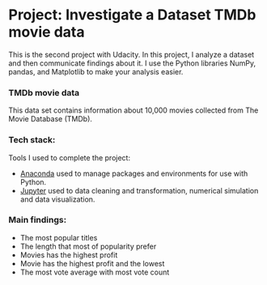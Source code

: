 # Project: Investigate a Dataset TMDb movie data

This is the second project with Udacity. In this project, I analyze a dataset and then communicate findings about it. I use the Python libraries NumPy, pandas, and Matplotlib to make your analysis easier.

### TMDb movie data
This data set contains information about 10,000 movies collected from The Movie Database (TMDb).

### Tech stack:
Tools I used to complete the project:
* [Anaconda] used to manage packages and environments for use with Python.
* [Jupyter] used to data cleaning and transformation, numerical simulation and data visualization.

### Main findings:
* The most popular titles
* The length that most of popularity prefer
* Movies has the highest profit
* Movie has the highest profit and the lowest
* The most vote average with most vote count

[anaconda]: <https://www.anaconda.com/>
[jupyter]: <https://jupyter.org/>
